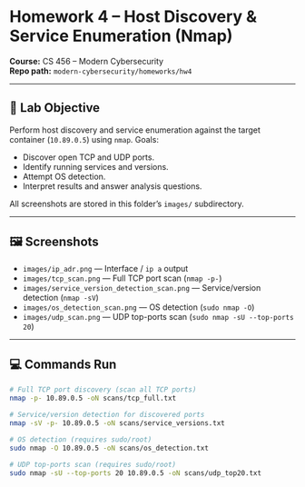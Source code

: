# Homework 4 – Host Discovery & Service Enumeration (Nmap)
**Course:** CS 456 – Modern Cybersecurity  
**Repo path:** `modern-cybersecurity/homeworks/hw4`

---

## 📌 Lab Objective
Perform host discovery and service enumeration against the target container (`10.89.0.5`) using `nmap`. Goals:  
- Discover open TCP and UDP ports.  
- Identify running services and versions.  
- Attempt OS detection.  
- Interpret results and answer analysis questions.  

All screenshots are stored in this folder’s `images/` subdirectory.

---

## 🖼️ Screenshots
- `images/ip_adr.png` — Interface / `ip a` output  
- `images/tcp_scan.png` — Full TCP port scan (`nmap -p-`)  
- `images/service_version_detection_scan.png` — Service/version detection (`nmap -sV`)  
- `images/os_detection_scan.png` — OS detection (`sudo nmap -O`)  
- `images/udp_scan.png` — UDP top-ports scan (`sudo nmap -sU --top-ports 20`)

---

## 💻 Commands Run
```bash
# Full TCP port discovery (scan all TCP ports)
nmap -p- 10.89.0.5 -oN scans/tcp_full.txt

# Service/version detection for discovered ports
nmap -sV -p- 10.89.0.5 -oN scans/service_versions.txt

# OS detection (requires sudo/root)
sudo nmap -O 10.89.0.5 -oN scans/os_detection.txt

# UDP top-ports scan (requires sudo/root)
sudo nmap -sU --top-ports 20 10.89.0.5 -oN scans/udp_top20.txt
